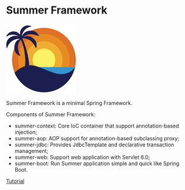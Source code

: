 # Summer Framework

![logo](logo.png)

Summer Framework is a minimal Spring Framework.

Components of Summer Framework:

- summer-context: Core IoC container that support annotation-based injection;
- summer-aop: AOP support for annotation-based subclassing proxy;
- summer-jdbc: Provides JdbcTemplate and declarative transaction management;
- summer-web: Support web application with Servlet 6.0;
- summer-boot: Run Summer application simple and quick like Spring Boot.

[Tutorial](https://www.liaoxuefeng.com/wiki/1539348902182944)
